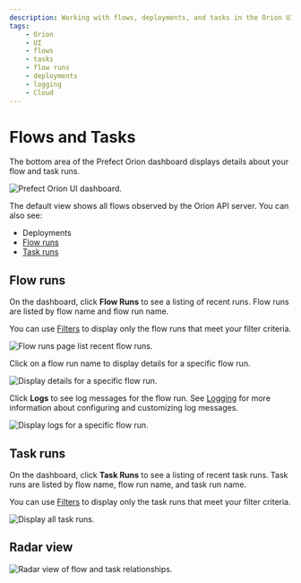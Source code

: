 ```yaml
---
description: Working with flows, deployments, and tasks in the Orion UI.
tags:
    - Orion
    - UI
    - flows
    - tasks
    - flow runs
    - deployments
    - logging
    - Cloud
---
```


# Flows and Tasks

The bottom area of the Prefect Orion dashboard displays details about your flow and task runs.

![Prefect Orion UI dashboard.](/img/ui/orion-dash-details.png)

The default view shows all flows observed by the Orion API server. You can also see:

- Deployments
- [Flow runs](#flow-runs)
- [Task runs](#task-runs)

## Flow runs

On the dashboard, click **Flow Runs** to see a listing of recent runs. Flow runs are listed by flow name and flow run name.

You can use [Filters](/ui/filters/) to display only the flow runs that meet your filter criteria.

![Flow runs page list recent flow runs.](/img/ui/orion-flow-runs.png)

Click on a flow run name to display details for a specific flow run. 

![Display details for a specific flow run.](/img/ui/orion-flow-run-details.png)

Click **Logs** to see log messages for the flow run. See [Logging](/concepts/logs/) for more information about configuring and customizing log messages.

![Display logs for a specific flow run.](/img/ui/orion-flow-run-logs.png)

## Task runs

On the dashboard, click **Task Runs** to see a listing of recent task runs. Task runs are listed by flow name, flow run name, and task run name.

You can use [Filters](/ui/filters/) to display only the task runs that meet your filter criteria.

![Display all task runs.](/img/ui/orion-task-runs.png)

## Radar view

![Radar view of flow and task relationships.](/img/ui/orion-flow-radar.png)